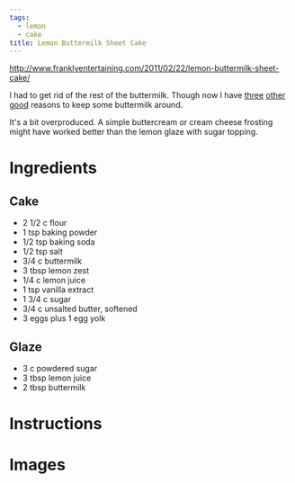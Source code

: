 ```yaml
---
tags:
  - lemon
  - cake
title: Lemon Buttermilk Sheet Cake
---
```


http://www.franklyentertaining.com/2011/02/22/lemon-buttermilk-sheet-cake/

I had to get rid of the rest of the buttermilk. Though now I have
[three](/recipe/2015/08/30/oats-and-honey-soda-bread/)
[other](/recipe/2015/09/12/chocolate-chocolate-chip-soda-bread/)
[good](/recipe/2015/08/09/lemon-cream-cheese-crumb-cake/) reasons to
keep some buttermilk around.

It's a bit overproduced. A simple buttercream or cream cheese frosting might
have worked better than the lemon glaze with sugar topping.

# Ingredients

## Cake

* 2 1/2 c flour
* 1 tsp baking powder
* 1/2 tsp baking soda
* 1/2 tsp salt
* 3/4 c buttermilk
* 3 tbsp lemon zest
* 1/4 c lemon juice
* 1 tsp vanilla extract
* 1 3/4 c sugar
* 3/4 c unsalted butter, softened
* 3 eggs plus 1 egg yolk

## Glaze

* 3 c powdered sugar
* 3 tbsp lemon juice
* 2 tbsp buttermilk

# Instructions


# Images


